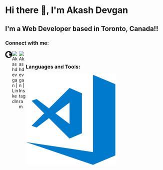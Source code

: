 # Hi there 👋, I'm Akash Devgan

## I'm a Web Developer based in Toronto, Canada!!

### Connect with me:

[<img align="left" alt="Akashdevgan.com" width="22px" src="https://raw.githubusercontent.com/iconic/open-iconic/master/svg/globe.svg" />][website]
[<img align="left" alt="Akashdevgan | LinkedIn" width="22px" src="https://cdn.jsdelivr.net/npm/simple-icons@v3/icons/linkedin.svg" />][linkedin]
[<img align="left" alt="Akashdevgan | Instagram" width="22px" src="https://cdn.jsdelivr.net/npm/simple-icons@v3/icons/instagram.svg" />][instagram]

<br />

### Languages and Tools:

![alt text](https://raw.githubusercontent.com/github/explore/80688e429a7d4ef2fca1e82350fe8e3517d3494d/topics/visual-studio-code/visual-studio-code.png)

<br />
<br />


[website]: http://akashdevgan.com/
[instagram]: https://instagram.com/akash.developer
[linkedin]: https://www.linkedin.com/in/akash24/